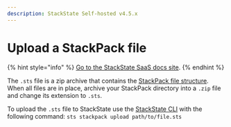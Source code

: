 ```yaml
---
description: StackState Self-hosted v4.5.x
---
```


# Upload a StackPack file

{% hint style="info" %}
[Go to the StackState SaaS docs site](https://docs.stackstate.com/v/stackstate-saas/).
{% endhint %}

The `.sts` file is a zip archive that contains the [StackPack file structure](prepare_package.md). When all files are in place, archive your StackPack directory into a `.zip` file and change its extension to `.sts`.

To upload the `.sts` file to StackState use the [StackState CLI](../../../setup/cli-install.md) with the following command: `sts stackpack upload path/to/file.sts`

